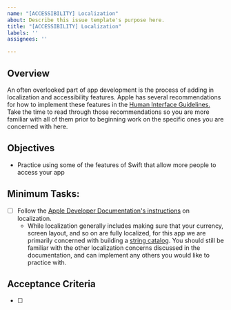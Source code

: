 ```yaml
---
name: "[ACCESSIBILITY] Localization"
about: Describe this issue template's purpose here.
title: "[ACCESSIBILITY] Localization"
labels: ''
assignees: ''

---
```


## Overview

An often overlooked part of app development is the process of adding in localization and accessibility features. Apple has several recommendations for how to implement these features in the [Human Interface Guidelines.](https://developer.apple.com/design/human-interface-guidelines/accessibility) Take the time to read through those recommendations so you are more familiar with all of them prior to beginning work on the specific ones you are concerned with here.

## Objectives

- Practice using some of the features of Swift that allow more people to access your app

## Minimum Tasks: 

- [ ] Follow the [Apple Developer Documentation's instructions](https://developer.apple.com/documentation/Xcode/localization/) on localization.
  - While localization generally includes making sure that your currency, screen layout, and so on are fully localized, for this app we are primarily concerned with building a [string catalog](https://developer.apple.com/documentation/xcode/localizing-and-varying-text-with-a-string-catalog). You should still be familiar with the other localization concerns discussed in the documentation, and can implement any others you would like to practice with.

## Acceptance Criteria
- [ ]
